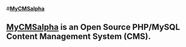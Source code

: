 #**[MyCMSalpha][1]**

**[MyCMSalpha][1]** is an Open Source PHP/MySQL Content Management System (CMS).
 --------------

 
 
 [1]:https://github.com/Tearran/MyCMSalpha
 [2]:http://www.w3schools.com/php/php_mysql_create.asp
